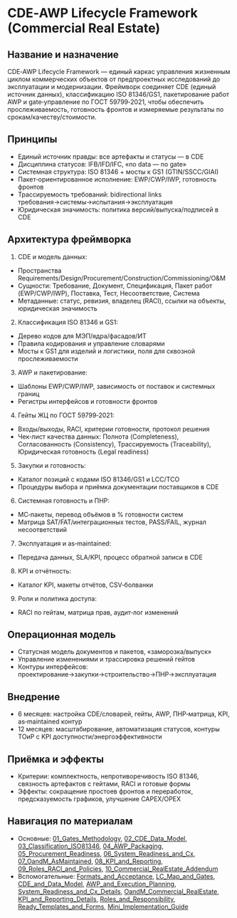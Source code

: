 # CDE‑AWP Lifecycle Framework (Commercial Real Estate)

## Название и назначение

CDE‑AWP Lifecycle Framework — единый каркас управления жизненным циклом коммерческих объектов от предпроектных исследований до эксплуатации и модернизации. Фреймворк соединяет CDE (единый источник данных), классификацию ISO 81346/GS1, пакетирование работ AWP и gate‑управление по ГОСТ 59799‑2021, чтобы обеспечить прослеживаемость, готовность фронтов и измеряемые результаты по срокам/качеству/стоимости.

## Принципы

- Единый источник правды: все артефакты и статусы — в CDE
- Дисциплина статусов: IFB/IFD/IFC, «no data — no gate»
- Системная структура: ISO 81346 + мосты к GS1 (GTIN/SSCC/GIAI)
- Пакет‑ориентированное исполнение: EWP/CWP/IWP, готовность фронтов
- Трассируемость требований: bidirectional links требования→системы→испытания→эксплуатация
- Юридическая значимость: политика версий/выпуска/подписей в CDE

## Архитектура фреймворка

1. CDE и модель данных:

- Пространства Requirements/Design/Procurement/Construction/Commissioning/O&M
- Сущности: Требование, Документ, Спецификация, Пакет работ (EWP/CWP/IWP), Поставка, Тест, Несоответствие, Система
- Метаданные: статус, ревизия, владелец (RACI), ссылки на объекты, юридическая значимость

2. Классификация ISO 81346 и GS1:

- Дерево кодов для МЭП/ядра/фасадов/ИТ
- Правила кодирования и управление словарями
- Мосты к GS1 для изделий и логистики, поля для сквозной прослеживаемости

3. AWP и пакетирование:

- Шаблоны EWP/CWP/IWP, зависимость от поставок и системных границ
- Регистры интерфейсов и готовности фронтов

4. Гейты ЖЦ по ГОСТ 59799‑2021:

- Входы/выходы, RACI, критерии готовности, протокол решения
- Чек‑лист качества данных: Полнота (Completeness), Согласованность (Consistency), Трассируемость (Traceability), Юридическая готовность (Legal readiness)

5. Закупки и готовность:

- Каталог позиций с кодами ISO 81346/GS1 и LCC/TCO
- Процедуры выбора и приёмка документации поставщиков в CDE

6. Системная готовность и ПНР:

- MC‑пакеты, перевод объёмов в % готовности систем
- Матрица SAT/FAT/интеграционных тестов, PASS/FAIL, журнал несоответствий

7. Эксплуатация и as‑maintained:

- Передача данных, SLA/KPI, процесс обратной записи в CDE

8. KPI и отчётность:

- Каталог KPI, макеты отчётов, CSV‑болванки

9. Роли и политика доступа:

- RACI по гейтам, матрица прав, аудит‑лог изменений

## Операционная модель

- Статусная модель документов и пакетов, «заморозка/выпуск»
- Управление изменениями и трассировка решений гейтов
- Контуры интерфейсов: проектирование→закупки→строительство→ПНР→эксплуатация

## Внедрение

- 6 месяцев: настройка CDE/словарей, гейты, AWP, ПНР‑матрица, KPI, as‑maintained контур
- 12 месяцев: масштабирование, автоматизация статусов, контуры ТОиР с KPI доступности/энергоэффективности

## Приёмка и эффекты

- Критерии: комплектность, непротиворечивость ISO 81346, связность артефактов с гейтами, RACI и готовые формы
- Эффекты: сокращение простоев фронтов и переработок, предсказуемость графиков, улучшение CAPEX/OPEX

## Навигация по материалам

- Основные: [01_Gates_Methodology](../core/01_Gates_Methodology.md), [02_CDE_Data_Model](../core/02_CDE_Data_Model.md), [03_Classification_ISO81346](../core/03_Classification_ISO81346.md), [04_AWP_Packaging](../core/04_AWP_Packaging.md), [05_Procurement_Readiness](../core/05_Procurement_Readiness.md), [06_System_Readiness_and_Cx](../core/06_System_Readiness_and_Cx.md), [07_OandM_AsMaintained](../core/07_OandM_AsMaintained.md), [08_KPI_and_Reporting](../core/08_KPI_and_Reporting.md), [09_Roles_RACI_and_Policies](../core/09_Roles_RACI_and_Policies.md), [10_Commercial_RealEstate_Addendum](../core/10_Commercial_RealEstate_Addendum.md)
- Вспомогательные: [Formats_and_Acceptance](../supplementary/Formats_and_Acceptance.md), [LC_Map_and_Gates](../supplementary/LC_Map_and_Gates.md), [CDE_and_Data_Model](../supplementary/CDE_and_Data_Model.md), [AWP_and_Execution_Planning](../supplementary/AWP_and_Execution_Planning.md), [System_Readiness_and_Cx_Details](../supplementary/System_Readiness_and_Cx_Details.md), [OandM_Commercial_RealEstate](../supplementary/OandM_Commercial_RealEstate.md), [KPI_and_Reporting_Details](../supplementary/KPI_and_Reporting_Details.md), [Roles_and_Responsibility](../supplementary/Roles_and_Responsibility.md), [Ready_Templates_and_Forms](../supplementary/Ready_Templates_and_Forms.md), [Mini_Implementation_Guide](../supplementary/Mini_Implementation_Guide.md)
